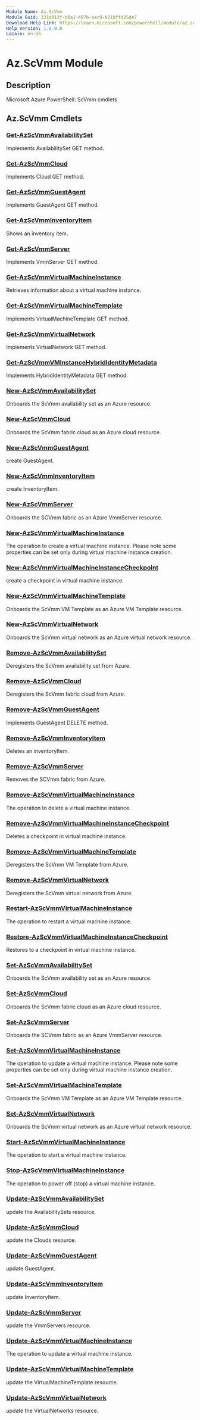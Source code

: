 ```yaml
---
Module Name: Az.ScVmm
Module Guid: 331d813f-b8a1-497b-aac9-b21bffd25de7
Download Help Link: https://learn.microsoft.com/powershell/module/az.scvmm
Help Version: 1.0.0.0
Locale: en-US
---
```


# Az.ScVmm Module
## Description
Microsoft Azure PowerShell: ScVmm cmdlets

## Az.ScVmm Cmdlets
### [Get-AzScVmmAvailabilitySet](Get-AzScVmmAvailabilitySet.md)
Implements AvailabilitySet GET method.

### [Get-AzScVmmCloud](Get-AzScVmmCloud.md)
Implements Cloud GET method.

### [Get-AzScVmmGuestAgent](Get-AzScVmmGuestAgent.md)
Implements GuestAgent GET method.

### [Get-AzScVmmInventoryItem](Get-AzScVmmInventoryItem.md)
Shows an inventory item.

### [Get-AzScVmmServer](Get-AzScVmmServer.md)
Implements VmmServer GET method.

### [Get-AzScVmmVirtualMachineInstance](Get-AzScVmmVirtualMachineInstance.md)
Retrieves information about a virtual machine instance.

### [Get-AzScVmmVirtualMachineTemplate](Get-AzScVmmVirtualMachineTemplate.md)
Implements VirtualMachineTemplate GET method.

### [Get-AzScVmmVirtualNetwork](Get-AzScVmmVirtualNetwork.md)
Implements VirtualNetwork GET method.

### [Get-AzScVmmVMInstanceHybridIdentityMetadata](Get-AzScVmmVMInstanceHybridIdentityMetadata.md)
Implements HybridIdentityMetadata GET method.

### [New-AzScVmmAvailabilitySet](New-AzScVmmAvailabilitySet.md)
Onboards the ScVmm availability set as an Azure resource.

### [New-AzScVmmCloud](New-AzScVmmCloud.md)
Onboards the ScVmm fabric cloud as an Azure cloud resource.

### [New-AzScVmmGuestAgent](New-AzScVmmGuestAgent.md)
create GuestAgent.

### [New-AzScVmmInventoryItem](New-AzScVmmInventoryItem.md)
create InventoryItem.

### [New-AzScVmmServer](New-AzScVmmServer.md)
Onboards the SCVmm fabric as an Azure VmmServer resource.

### [New-AzScVmmVirtualMachineInstance](New-AzScVmmVirtualMachineInstance.md)
The operation to create a virtual machine instance.
Please note some properties can be set only during virtual machine instance creation.

### [New-AzScVmmVirtualMachineInstanceCheckpoint](New-AzScVmmVirtualMachineInstanceCheckpoint.md)
create a checkpoint in virtual machine instance.

### [New-AzScVmmVirtualMachineTemplate](New-AzScVmmVirtualMachineTemplate.md)
Onboards the ScVmm VM Template as an Azure VM Template resource.

### [New-AzScVmmVirtualNetwork](New-AzScVmmVirtualNetwork.md)
Onboards the ScVmm virtual network as an Azure virtual network resource.

### [Remove-AzScVmmAvailabilitySet](Remove-AzScVmmAvailabilitySet.md)
Deregisters the ScVmm availability set from Azure.

### [Remove-AzScVmmCloud](Remove-AzScVmmCloud.md)
Deregisters the ScVmm fabric cloud from Azure.

### [Remove-AzScVmmGuestAgent](Remove-AzScVmmGuestAgent.md)
Implements GuestAgent DELETE method.

### [Remove-AzScVmmInventoryItem](Remove-AzScVmmInventoryItem.md)
Deletes an inventoryItem.

### [Remove-AzScVmmServer](Remove-AzScVmmServer.md)
Removes the SCVmm fabric from Azure.

### [Remove-AzScVmmVirtualMachineInstance](Remove-AzScVmmVirtualMachineInstance.md)
The operation to delete a virtual machine instance.

### [Remove-AzScVmmVirtualMachineInstanceCheckpoint](Remove-AzScVmmVirtualMachineInstanceCheckpoint.md)
Deletes a checkpoint in virtual machine instance.

### [Remove-AzScVmmVirtualMachineTemplate](Remove-AzScVmmVirtualMachineTemplate.md)
Deregisters the ScVmm VM Template from Azure.

### [Remove-AzScVmmVirtualNetwork](Remove-AzScVmmVirtualNetwork.md)
Deregisters the ScVmm virtual network from Azure.

### [Restart-AzScVmmVirtualMachineInstance](Restart-AzScVmmVirtualMachineInstance.md)
The operation to restart a virtual machine instance.

### [Restore-AzScVmmVirtualMachineInstanceCheckpoint](Restore-AzScVmmVirtualMachineInstanceCheckpoint.md)
Restores to a checkpoint in virtual machine instance.

### [Set-AzScVmmAvailabilitySet](Set-AzScVmmAvailabilitySet.md)
Onboards the ScVmm availability set as an Azure resource.

### [Set-AzScVmmCloud](Set-AzScVmmCloud.md)
Onboards the ScVmm fabric cloud as an Azure cloud resource.

### [Set-AzScVmmServer](Set-AzScVmmServer.md)
Onboards the SCVmm fabric as an Azure VmmServer resource.

### [Set-AzScVmmVirtualMachineInstance](Set-AzScVmmVirtualMachineInstance.md)
The operation to update a virtual machine instance.
Please note some properties can be set only during virtual machine instance creation.

### [Set-AzScVmmVirtualMachineTemplate](Set-AzScVmmVirtualMachineTemplate.md)
Onboards the ScVmm VM Template as an Azure VM Template resource.

### [Set-AzScVmmVirtualNetwork](Set-AzScVmmVirtualNetwork.md)
Onboards the ScVmm virtual network as an Azure virtual network resource.

### [Start-AzScVmmVirtualMachineInstance](Start-AzScVmmVirtualMachineInstance.md)
The operation to start a virtual machine instance.

### [Stop-AzScVmmVirtualMachineInstance](Stop-AzScVmmVirtualMachineInstance.md)
The operation to power off (stop) a virtual machine instance.

### [Update-AzScVmmAvailabilitySet](Update-AzScVmmAvailabilitySet.md)
update the AvailabilitySets resource.

### [Update-AzScVmmCloud](Update-AzScVmmCloud.md)
update the Clouds resource.

### [Update-AzScVmmGuestAgent](Update-AzScVmmGuestAgent.md)
update GuestAgent.

### [Update-AzScVmmInventoryItem](Update-AzScVmmInventoryItem.md)
update InventoryItem.

### [Update-AzScVmmServer](Update-AzScVmmServer.md)
update the VmmServers resource.

### [Update-AzScVmmVirtualMachineInstance](Update-AzScVmmVirtualMachineInstance.md)
The operation to update a virtual machine instance.

### [Update-AzScVmmVirtualMachineTemplate](Update-AzScVmmVirtualMachineTemplate.md)
update the VirtualMachineTemplate resource.

### [Update-AzScVmmVirtualNetwork](Update-AzScVmmVirtualNetwork.md)
update the VirtualNetworks resource.

